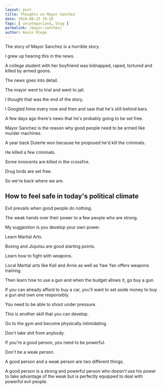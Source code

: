 ```yaml
--- 
layout: post 
title: Thoughts on Mayor Sanchez
date: 2019-08-23 19:26
Tags: [ uncategorized, blog ]
permalink: /mayor-sanchez/ 
author: Kevin Olega 
--- 
```

The story of Mayor Sanchez is a horrible story.

I grew up hearing this in the news.

A college student with her boyfriend was kidnapped, raped, tortured and killed by armed goons.

The news goes into detail.

The mayor went to trial and went to jail.

I thought that was the end of the story.

I Googled hime every now and then and saw that he's still behind bars.

A few days ago there's news that he's probably going to be set free.

Mayor Sanchez is the reason why good people need to be armed like murder machines.

A year back Duterte won because he proposed he'd kill the criminals.

He killed a few criminals.

Some innocents are killed in the crossfire.

Drug lords are set free.

So we're back where we are.

## How to feel safe in today's political climate

Evil prevails when good people do nothing.

The weak hands over their power to a few people who are strong.

My suggestion is you develop your own power.

Learn Martial Arts.

Boxing and Jiujutsu are good starting points.

Learn how to fight with weapons.

Local Martial arts like Kali and Arnis as well as Yaw Yan offers weapons training.

Then learn how to use a gun and when the budget allows it, go buy a gun.

If you can already afford to buy a car, you'll want to set aside money to buy a gun and own one responsibly.

You need to be able to shoot under pressure.

This is another skill that you can develop.

Go to the gym and become physically intimidating.

Don't take shit from anybody.

If you're a good person, you need to be powerful.

Don't be a weak person.

A good person and a weak person are two different things.

A good person is a strong and powerful person who doesn't use his power to take advantage of the weak but is perfectly equipped to deal with powerful evil people.

